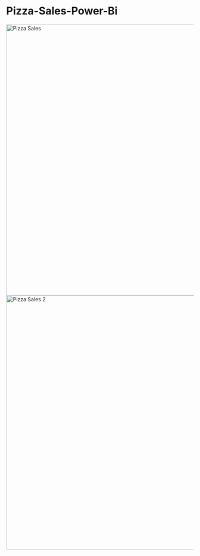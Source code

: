 # Pizza-Sales-Power-Bi
<img width="727" alt="Pizza Sales" src="https://github.com/user-attachments/assets/1a115ffe-cdd1-49a7-b467-b83cc8714f78" />
<img width="682" alt="Pizza Sales 2" src="https://github.com/user-attachments/assets/0279b10a-29ba-43e6-b556-4125f676a9b5" />

